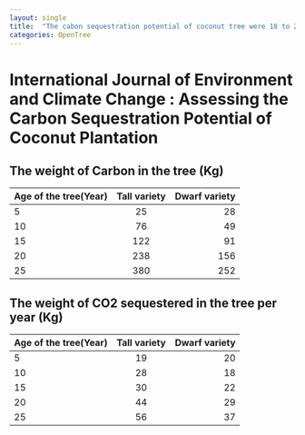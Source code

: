 ```yaml
---
layout: single
title:  "The cabon sequestration potential of coconut tree were 18 to 28 kg per tree per year approximately."
categories: OpenTree
---
```

International Journal of Environment and Climate Change : Assessing the Carbon Sequestration Potential of Coconut Plantation
===

## The weight of Carbon in the tree (Kg)
|Age of the tree(Year)|Tall variety|Dwarf variety|
|---|:---:|---:|
|5|25|28|
|10|76|49|
|15|122|91|
|20|238|156|
|25|380|252|

## The weight of CO2 sequestered in the tree per year (Kg)
|Age of the tree(Year)|Tall variety|Dwarf variety|
|---|:---:|---:|
|5|19|20|
|10|28|18|
|15|30|22|
|20|44|29|
|25|56|37|